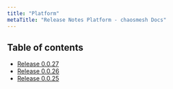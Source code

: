 ```yaml
---
title: "Platform"
metaTitle: "Release Notes Platform - chaosmesh Docs"
---
```


## Table of contents

* [Release 0.0.27](platform/1-RN-0027)
* [Release 0.0.26](platform/2-RN-0026)
* [Release 0.0.25](platform/3-RN-0025)

